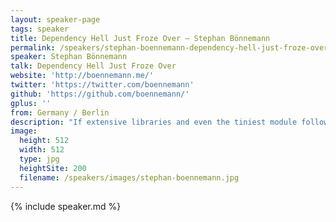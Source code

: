 ```yaml
---
layout: speaker-page
tags: speaker
title: Dependency Hell Just Froze Over – Stephan Bönnemann
permalink: /speakers/stephan-boennemann-dependency-hell-just-froze-over.html
speaker: Stephan Bönnemann
talk: Dependency Hell Just Froze Over
website: 'http://boennemann.me/'
twitter: 'https://twitter.com/boennemann'
github: 'https://github.com/boennemann/'
gplus: ''
from: Germany / Berlin
description: "If extensive libraries and even the tiniest module followed [SemVer](http://semver.org/) strictly, dependency hell would be a thing of the past … but humans weren’t made to follow rules. \n\nThere are way more than 150.000 packages on npm today – the most of any registry. Using the right packages in your own modules and applications makes JavaScript the joy to develop it is today. But if even immensely popular libraries fail to properly declare breaking changes, how can we trust the over 50.000 strangers who developed all these modules? Currently we can’t. Let me show you how to write confidence-inspiring modules with breaking change detection and fully automated, tested releases including changelogs. Machines do a way better job with this than _buggy_ humans."
image:
  height: 512
  width: 512
  type: jpg
  heightSite: 200
  filename: /speakers/images/stephan-boennemann.jpg
---
```


{% include speaker.md %}
